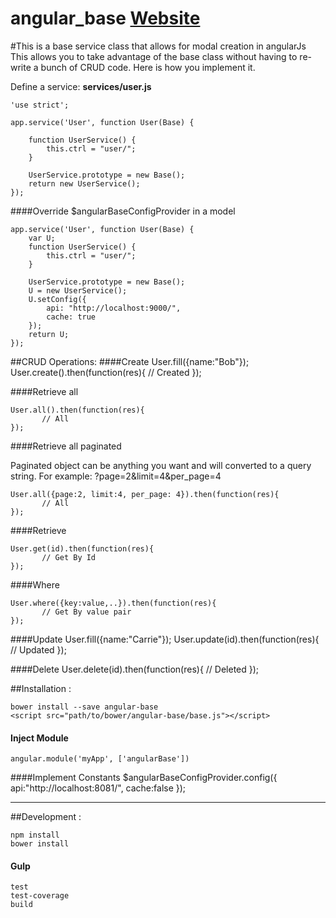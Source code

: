 angular_base [ Website ](http://carlospliego.github.io/angular_base/)
============
#This is a base service class that allows for modal creation in angularJs
This allows you to take advantage of the base class without having to re-write a bunch of CRUD code. Here is how you implement it.

Define a service: **services/user.js**

    'use strict';

    app.service('User', function User(Base) {

        function UserService() {
            this.ctrl = "user/";
        }

        UserService.prototype = new Base();
        return new UserService();
    });
    
####Override $angularBaseConfigProvider in a model
    
    app.service('User', function User(Base) {
        var U;
        function UserService() {
            this.ctrl = "user/";
        }

        UserService.prototype = new Base();
        U = new UserService();
        U.setConfig({
            api: "http://localhost:9000/",
            cache: true
        });
        return U;
    });
    
##CRUD Operations:
####Create
    User.fill({name:"Bob"});
    User.create().then(function(res){
    	   // Created
    });
 
####Retrieve all
    
    User.all().then(function(res){
    	   // All
    });
    
####Retrieve all paginated
    
Paginated object can be anything you want and will converted to a query string.
For example: ?page=2&limit=4&per_page=4
    
    User.all({page:2, limit:4, per_page: 4}).then(function(res){
           // All
    });
 
####Retrieve 

    User.get(id).then(function(res){
    	   // Get By Id
    });
 
####Where 

    User.where({key:value,..}).then(function(res){
    	   // Get By value pair
    });

####Update
    User.fill({name:"Carrie"});
    User.update(id).then(function(res){
    	   // Updated
    });
    
####Delete
    User.delete(id).then(function(res){
    	   // Deleted
    });
    
##Installation :

    bower install --save angular-base
    <script src="path/to/bower/angular-base/base.js"></script>

#### Inject Module    
    angular.module('myApp', ['angularBase'])
    
####Implement Constants
    $angularBaseConfigProvider.config({
       api:"http://localhost:8081/",
       cache:false
    });

---

##Development :

    npm install
    bower install
    
#### Gulp
    test
    test-coverage
    build
    

